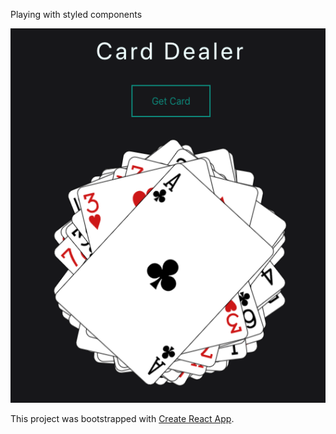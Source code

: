 Playing with styled components

![alt text](https://github.com/xopo/react---cards/blob/master/Cards.png)

This project was bootstrapped with [Create React App](https://github.com/facebook/create-react-app).

